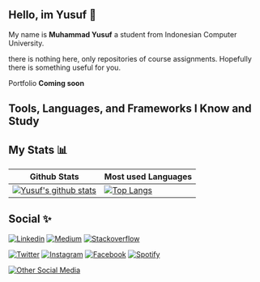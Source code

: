 <!-- 
**M16Yusuf/M16Yusuf** is a ✨ _special_ ✨ repository because its `README.md` (this file) appears on your GitHub profile. -->
## Hello, im Yusuf 👋

My name is **Muhammad Yusuf** a student from Indonesian Computer University.

there is nothing here, only repositories of course assignments.
Hopefully there is something useful for you.

Portfolio **Coming soon**

## Tools, Languages, and Frameworks I Know and Study


## My Stats 📊
|Github Stats|Most used Languages|
|---|---|
|[![Yusuf's github stats](https://github-readme-stats.vercel.app/api?username=M16Yusuf&show_icons=true&theme=tokyonight)](https://github.com/M16Yusuf/github-readme-stats)|[![Top Langs](https://github-readme-stats.vercel.app/api/top-langs/?username=M16Yusuf&layout=compact&theme=tokyonight)](https://github.com/M16Yusuf/github-readme-stats)|

## Social ✨
<!-- Social media but Produktivity -->

[![Linkedin](https://img.shields.io/badge/LinkedIn-0077B5?style=for-the-badge&logo=linkedin&logoColor=white)](https://www.linkedin.com/in/m16yusuf/)
[![Medium](https://img.shields.io/badge/Medium-000000?style=for-the-badge&logo=Medium&logoColor=white)](https://medium.com/@m16yusuf)
[![Stackoverflow](https://img.shields.io/badge/Stackoverflow-ffffff?style=for-the-badge&logo=Stackoverflow&logoColor=black)](https://stackoverflow.com/users/11044690/m16yusuf)

<!-- Social media but for fun-->

[![Twitter](https://img.shields.io/badge/Twitter-0077b5?style=for-the-badge&logo=Twitter&logoColor=white)](https://twitter.com/M16Yusuf)
[![Instagram](https://img.shields.io/badge/Instagram-9e0054?style=for-the-badge&logo=Instagram&logoColor=white)](https://www.instagram.com/M16Yusuf/)
[![Facebook](https://img.shields.io/badge/Facebook-00368c?style=for-the-badge&logo=Facebook&logoColor=white)](https://web.facebook.com/m16yusuff/)
[![Spotify](https://img.shields.io/badge/Spotify-00c220?style=for-the-badge&logo=Spotify&logoColor=white)](https://open.spotify.com/user/317neqyhvguhqivgdisjf5rvzgia?si=9520bb73572f4044&nd=1)


[![Other Social Media](https://img.shields.io/badge/Linktree-27b876?style=for-the-badge&logo=Linktree&logoColor=white)](https://linktr.ee/M16Yusuf)
